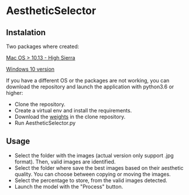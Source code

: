 # AestheticSelector

## Instalation

Two packages where created:

[Mac OS > 10.13 - High Sierra](https://www.dropbox.com/s/bej7l8ya2d8sd2h/AestheticFilter.zip)

[Windows 10 version](https://www.dropbox.com/s/14tbyzi910p8cdl/AestheticSelector.exe)

If you have a different OS or the packages are not working, you can download the repository and launch the application with python3.6 or higher:
* Clone the repository.
* Create a virtual env and install the requirements.
* Download the [weights](https://www.dropbox.com/s/vnpmjttvylqq9dx/Model_weights.h5) in the clone repository.
* Run AestheticSelector.py

## Usage

* Select the folder with the images (actual version only support .jpg format). Then, valid images are identified.
* Select the folder where save the best images based on their aesthetic quality. You can choose between copying or moving the images.
* Select the percentage to store, from the valid images detected.
* Launch the model with the "Process" button.
